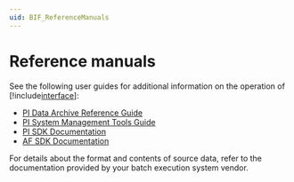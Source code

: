 ```yaml
---
uid: BIF_ReferenceManuals
---
```


# Reference manuals

<!-- Batch Framework topic. Usually no edited. -->

See the following user guides for additional information on the operation of [!include[interface](../includes/interface-name.md)]:

* [PI Data Archive Reference Guide](https://livelibrary.osisoft.com/LiveLibrary/web/pub.xql?c=t&action=home&pub=server-v11&lang=en#addHistory=true&filename=Guid-B4F5E027-DE91-4E72-B603-84EF4C7525DB.xml&docid=Guid-8B8636B2-EF7E-42C9-B714-DCD98B424F70&inner_id=&tid=&query=&scope=&resource=&toc=false&eventType=lcContent.loadDocGuid-8B8636B2-EF7E-42C9-B714-DCD98B424F70)
* [PI System Management Tools Guide](https://livelibrary.osisoft.com/LiveLibrary/web/pub.xql?c=t&action=home&pub=server-v11&lang=en#addHistory=true&filename=Guid-CE1C4D56-C643-4A17-A0CF-D1422909DFC9.xml&docid=Guid-E2B22636-70CD-449C-AC11-9B3A128A3DC0&inner_id=&tid=&query=&scope=&resource=&toc=false&eventType=lcContent.loadDocGuid-E2B22636-70CD-449C-AC11-9B3A128A3DC0)
* [PI SDK Documentation](https://techsupport.osisoft.com/Documentation/PI-SDK/title.html)
* [AF SDK Documentation](https://techsupport.osisoft.com/Documentation/PI-AF-SDK/html/1a02af4c-1bec-4804-a9ef-3c7300f5e2fc.htm)
   
For details about the format and contents of source data, refer to the documentation provided by your batch execution system vendor. 
